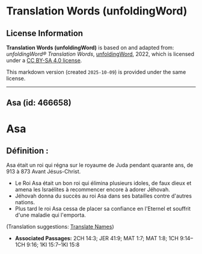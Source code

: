 # Translation Words (unfoldingWord)

## License Information

**Translation Words (unfoldingWord)** is based on and adapted from: _unfoldingWord® Translation Words_, [unfoldingWord](https://unfoldingword.org/utw), 2022, which is licensed under a [CC BY-SA 4.0 license](https://creativecommons.org/licenses/by-sa/4.0/legalcode.en).

This markdown version (created `2025-10-09`) is provided under the same license.



--------------------------------

## Asa (id: 466658)

Asa
===

Définition :
------------

Asa était un roi qui régna sur le royaume de Juda pendant quarante ans, de 913 à 873 Avant Jésus\-Christ.

* Le Roi Asa était un bon roi qui élimina plusieurs idoles, de faux dieux et amena les Israélites à recommencer encore à adorer Jéhovah.
* Jéhovah donna du succès au roi Asa dans ses batailles contre d'autres nations.
* Plus tard le roi Asa cessa de placer sa confiance en l'Eternel et souffrit d'une maladie qui l'emporta.

(Translation suggestions: [Translate Names](rc://en/ta/man/translate/translate-names))

* **Associated Passages:** 2CH 14:3; JER 41:9; MAT 1:7; MAT 1:8; 1CH 9:14–1CH 9:16; 1KI 15:7–1KI 15:8

